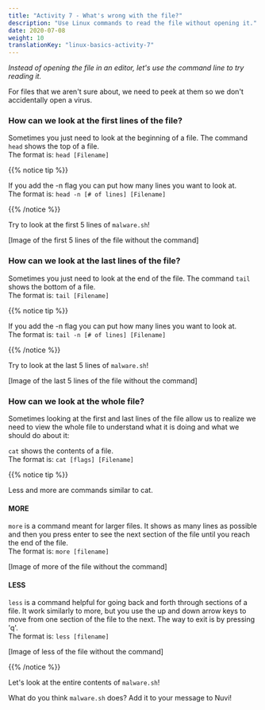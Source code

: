 ```yaml
---
title: "Activity 7 - What's wrong with the file?"
description: "Use Linux commands to read the file without opening it."
date: 2020-07-08
weight: 10
translationKey: "linux-basics-activity-7"
---
```


*Instead of opening the file in an editor, let's use the command line to try reading it.*

For files that we aren't sure about, we need to peek at them so we don't accidentally open a virus.

### How can we look at the first lines of the file?

Sometimes you just need to look at the beginning of a file. The command `head` shows the top of a file.  
The format is: `head [Filename]`

{{% notice tip %}} 

If you add the -n flag you can put how many lines you want to look at.  
The format is: `head -n [# of lines] [Filename]`

{{% /notice %}}

Try to look at the first 5 lines of `malware.sh`!

[Image of the first 5 lines of the file without the command]

### How can we look at the last lines of the file?

Sometimes you just need to look at the end of the file. The command `tail` shows the bottom of a file.  
The format is: `tail [Filename]`

{{% notice tip %}} 

If you add the -n flag you can put how many lines you want to look at.  
The format is: `tail -n [# of lines] [Filename]`

{{% /notice %}}

Try to look at the last 5 lines of `malware.sh`!

[Image of the last 5 lines of the file without the command]

### How can we look at the whole file?

Sometimes looking at the first and last lines of the file allow us to realize we need to view the whole file to understand what it is doing and what we should do about it:

`cat` shows the contents of a file.  
The format is: `cat [flags] [Filename]`

{{% notice tip %}} 

Less and more are commands similar to cat.

#### MORE

`more` is a command meant for larger files. It shows as many lines as possible and then you press enter to see the next section of the file until you reach the end of the file.  
The format is: `more [filename]`

[Image of more of the file without the command]

#### LESS

`less` is a command helpful for going back and forth through sections of a file. It work similarly to more, but you use the up and down arrow keys to move from one section of the file to the next. The way to exit is by pressing 'q'.  
The format is: `less [filename]`

[Image of less of the file without the command]

{{% /notice %}}

Let's look at the entire contents of `malware.sh`!

What do you think `malware.sh` does? Add it to your message to Nuvi!
